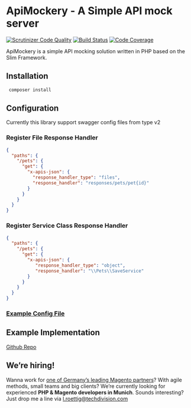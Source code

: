 # ApiMockery - A Simple API mock server

[![Scrutinizer Code Quality](https://scrutinizer-ci.com/g/larsroettig/ApiMockery/badges/quality-score.png?b=master)](https://scrutinizer-ci.com/g/larsroettig/ApiMockery/?branch=master)
[![Build Status](https://scrutinizer-ci.com/g/larsroettig/ApiMockery/badges/build.png?b=master)](https://scrutinizer-ci.com/g/larsroettig/ApiMockery/build-status/master)
[![Code Coverage](https://scrutinizer-ci.com/g/larsroettig/ApiMockery/badges/coverage.png?b=master)](https://scrutinizer-ci.com/g/larsroettig/ApiMockery/?branch=master)


ApiMockery is a simple API mocking solution written in PHP based on the Slim Framework.

## Installation
```bash
 composer install
```

## Configuration
Currently this library support swagger config files from type v2

### Register File Response Handler

```json
{
  "paths": {
    "/pets": {
      "get": {
        "x-apis-json": {
          "response_handler_type": "files",
          "response_handler": "responses/pets/pet{id}"
        }
      }
    }
  }
}
``` 

 
### Register Service Class Response Handler
```json
{
  "paths": {
    "/pets": {
      "get": {
        "x-apis-json": {
           "response_handler_type": "object",
           "response_handler": "\\Pets\\SaveService"
        }
      }
    }
  }
}
``` 
### [Example Config File](https://github.com/larsroettig/ApiMockeryExample/blob/master/web/swagger.json)

## Example Implementation
[Github Repo](https://github.com/larsroettig/ApiMockeryExample)

## We’re hiring!

Wanna work for [one of Germany’s leading Magento partners][11]? With agile methods, small teams and big clients? We’re currently looking for experienced **PHP & Magento developers in Munich**. Sounds interesting? Just drop me a line via l.roettig@techdivision.com

[11]: https://www.techdivision.com/karriere/offene-stellen/magento-developer-m-w.html
